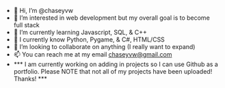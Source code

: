 - 👋 Hi, I’m @chaseyvw
- 👀 I’m interested in web development but my overall goal is to become full stack
- 🌱 I’m currently learning Javascript, SQL, & C++
- 🧠 I currently know Python, Pygame, & C#, HTML/CSS
- 💞️ I’m looking to collaborate on anything (I really want to expand)
- 📫 You can reach me at my email chaseyvw@gmail.com
- *** I am currently working on adding in projects so I can use Github as a portfolio. Please NOTE that not all of my projects have been uploaded! Thanks! ***

<!---
chaseyvw/chaseyvw is a ✨ special ✨ repository because its `README.md` (this file) appears on your GitHub profile.
You can click the Preview link to take a look at your changes.
--->
